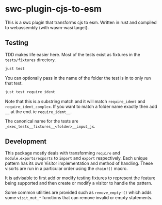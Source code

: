 # swc-plugin-cjs-to-esm

This is a swc plugin that transforms cjs to esm.
Written in rust and compiled to webassembly (with wasm-wasi target).

## Testing

TDD makes life easier here. Most of the tests exist as fixtures in the `tests/fixtures` directory.

```sh
just test
```

You can optionally pass in the name of the folder the test is in to only run that test.

```sh
just test require_ident
```

Note that this is a substring match and it will match `require_ident` and `require_ident_complex`.
If you want to match a folder name exactly then add `__` at the end. ie `require_ident__`.

The canonical name for the tests are `_exec_tests__fixtures__<folder>__input_js`. 

## Development

This package mostly deals with transforming `require` and `module.exports/exports` to `import` and `export` respectively.
Each unique pattern has its own Visitor implementation and method of handling. These visorts are run in a particular order using the `chain!()` macro.

It is advisable to first add or modify testing fixtures to represent the feature being supported and then create or modify
a visitor to handle the pattern.

Some common utilities are provided such as `remove_empty!()` which adds some `visit_mut_*` functions that can remove invalid or empty statements.